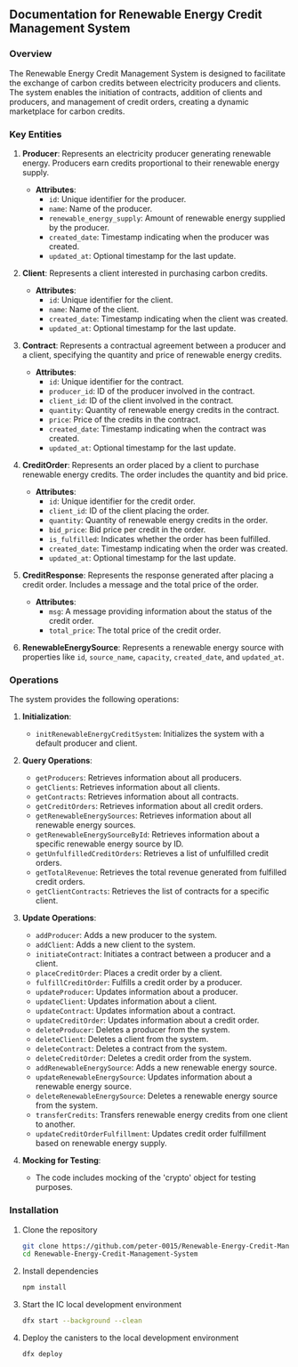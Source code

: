 ## Documentation for Renewable Energy Credit Management System

### Overview

The Renewable Energy Credit Management System is designed to facilitate the exchange of carbon credits between electricity producers and clients. The system enables the initiation of contracts, addition of clients and producers, and management of credit orders, creating a dynamic marketplace for carbon credits.

### Key Entities

1. **Producer**: Represents an electricity producer generating renewable energy. Producers earn credits proportional to their renewable energy supply.

   - **Attributes**:
     - `id`: Unique identifier for the producer.
     - `name`: Name of the producer.
     - `renewable_energy_supply`: Amount of renewable energy supplied by the producer.
     - `created_date`: Timestamp indicating when the producer was created.
     - `updated_at`: Optional timestamp for the last update.

2. **Client**: Represents a client interested in purchasing carbon credits.

   - **Attributes**:
     - `id`: Unique identifier for the client.
     - `name`: Name of the client.
     - `created_date`: Timestamp indicating when the client was created.
     - `updated_at`: Optional timestamp for the last update.

3. **Contract**: Represents a contractual agreement between a producer and a client, specifying the quantity and price of renewable energy credits.

   - **Attributes**:
     - `id`: Unique identifier for the contract.
     - `producer_id`: ID of the producer involved in the contract.
     - `client_id`: ID of the client involved in the contract.
     - `quantity`: Quantity of renewable energy credits in the contract.
     - `price`: Price of the credits in the contract.
     - `created_date`: Timestamp indicating when the contract was created.
     - `updated_at`: Optional timestamp for the last update.

4. **CreditOrder**: Represents an order placed by a client to purchase renewable energy credits. The order includes the quantity and bid price.

   - **Attributes**:
     - `id`: Unique identifier for the credit order.
     - `client_id`: ID of the client placing the order.
     - `quantity`: Quantity of renewable energy credits in the order.
     - `bid_price`: Bid price per credit in the order.
     - `is_fulfilled`: Indicates whether the order has been fulfilled.
     - `created_date`: Timestamp indicating when the order was created.
     - `updated_at`: Optional timestamp for the last update.

5. **CreditResponse**: Represents the response generated after placing a credit order. Includes a message and the total price of the order.

   - **Attributes**:
     - `msg`: A message providing information about the status of the credit order.
     - `total_price`: The total price of the credit order.

6. **RenewableEnergySource**: Represents a renewable energy source with properties like `id`, `source_name`, `capacity`, `created_date`, and `updated_at`.

### Operations

The system provides the following operations:

1. **Initialization**:
   - `initRenewableEnergyCreditSystem`: Initializes the system with a default producer and client.

2. **Query Operations**:
   - `getProducers`: Retrieves information about all producers.
   - `getClients`: Retrieves information about all clients.
   - `getContracts`: Retrieves information about all contracts.
   - `getCreditOrders`: Retrieves information about all credit orders.
   - `getRenewableEnergySources`: Retrieves information about all renewable energy sources.
   - `getRenewableEnergySourceById`: Retrieves information about a specific renewable energy source by ID.
   - `getUnfulfilledCreditOrders`: Retrieves a list of unfulfilled credit orders.
   - `getTotalRevenue`: Retrieves the total revenue generated from fulfilled credit orders.
   - `getClientContracts`: Retrieves the list of contracts for a specific client.

3. **Update Operations**:
   - `addProducer`: Adds a new producer to the system.
   - `addClient`: Adds a new client to the system.
   - `initiateContract`: Initiates a contract between a producer and a client.
   - `placeCreditOrder`: Places a credit order by a client.
   - `fulfillCreditOrder`: Fulfills a credit order by a producer.
   - `updateProducer`: Updates information about a producer.
   - `updateClient`: Updates information about a client.
   - `updateContract`: Updates information about a contract.
   - `updateCreditOrder`: Updates information about a credit order.
   - `deleteProducer`: Deletes a producer from the system.
   - `deleteClient`: Deletes a client from the system.
   - `deleteContract`: Deletes a contract from the system.
   - `deleteCreditOrder`: Deletes a credit order from the system.
   - `addRenewableEnergySource`: Adds a new renewable energy source.
   - `updateRenewableEnergySource`: Updates information about a renewable energy source.
   - `deleteRenewableEnergySource`: Deletes a renewable energy source from the system.
   - `transferCredits`: Transfers renewable energy credits from one client to another.
   - `updateCreditOrderFulfillment`: Updates credit order fulfillment based on renewable energy supply.

4. **Mocking for Testing**:
   - The code includes mocking of the 'crypto' object for testing purposes.

### Installation

1. Clone the repository

   ```bash
   git clone https://github.com/peter-0015/Renewable-Energy-Credit-Management-System.git
   cd Renewable-Energy-Credit-Management-System
   ```

2. Install dependencies

   ```bash
   npm install
   ```

3. Start the IC local development environment

   ```bash
   dfx start --background --clean
   ```

4. Deploy the canisters to the local development environment

   ```bash
   dfx deploy
   ```
